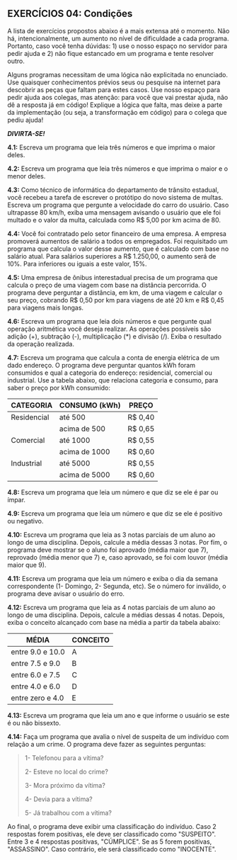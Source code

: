 ## EXERCÍCIOS 04: Condições

A lista de exercícios propostos abaixo é a mais extensa até o momento. Não há, intencionalmente, um aumento no nível de dificuldade a cada programa. Portanto, caso você tenha dúvidas: 1) use o nosso espaço no servidor para pedir ajuda e 2) não fique estancado em um programa e tente resolver outro.

Alguns programas necessitam de uma lógica não explicitada no enunciado. Use quaisquer conhecimentos prévios seus ou pesquise na internet para descobrir as peças que faltam para estes casos. Use nosso espaço para pedir ajuda aos colegas, mas atenção: para você que vai prestar ajuda, não dê a resposta já em código! Explique a lógica que falta, mas deixe a parte da implementação (ou seja, a transformação em código) para o colega que pediu ajuda!

_**DIVIRTA-SE!**_

**4.1:** Escreva um programa que leia três números e que imprima o maior deles.

**4.2:** Escreva um programa que leia três números e que imprima o maior e o menor deles.

**4.3:** Como técnico de informática do departamento de trânsito estadual, você recebeu a tarefa de escrever o protótipo do novo sistema de multas. Escreva um programa que pergunte a velocidade do carro do usuário. Caso ultrapasse 80 km/h, exiba uma mensagem avisando o usuário que ele foi multado e o valor da multa, calculada como R$ 5,00 por km acima de 80.

**4.4:** Você foi contratado pelo setor financeiro de uma empresa. A empresa promoverá aumentos de salário a todos os empregados. Foi requisitado um programa que calcula o valor desse aumento, que é calculado com base no salário atual. Para salários superiores a R$ 1.250,00, o aumento será de 10%. Para inferiores ou iguais a este valor, 15%.

**4.5:** Uma empresa de ônibus interestadual precisa de um programa que calcula o preço de uma viagem com base na distância percorrida. O programa deve perguntar a distância, em km, de uma viagem e calcular o seu preço, cobrando R$ 0,50 por km para viagens de até 20 km e R$ 0,45 para viagens mais longas.

**4.6:** Escreva um programa que leia dois números e que pergunte qual operação aritmética você deseja realizar. As operações possíveis são adição (+), subtração (-), multiplicação (*) e divisão (/). Exiba o resultado da operação realizada.

**4.7:** Escreva um programa que calcula a conta de energia elétrica de um dado endereço. O programa deve perguntar quantos kWh foram consumidos e qual a categoria do endereço: residencial, comercial ou industrial. Use a tabela abaixo, que relaciona categoria e consumo, para saber o preço por kWh consumido:

| CATEGORIA   | CONSUMO (kWh) | PREÇO   |
|-------------|---------------|---------|
| Residencial | até 500       | R$ 0,40 |
|             | acima de 500  | R$ 0,65 |
| Comercial   | até 1000      | R$ 0,55 |
|             | acima de 1000 | R$ 0,60 |
| Industrial  | até 5000      | R$ 0,55 |
|             | acima de 5000 | R$ 0,60 |

**4.8:** Escreva um programa que leia um número e que diz se ele é par ou ímpar.

**4.9:** Escreva um programa que leia um número e que diz se ele é positivo ou negativo.

**4.10:** Escreva um programa que leia as 3 notas parciais de um aluno ao longo de uma disciplina. Depois, calcule a média dessas 3 notas. Por fim, o programa deve mostrar se o aluno foi aprovado (média maior que 7), reprovado (média menor que 7) e, caso aprovado, se foi com louvor (média maior que 9).

**4.11:** Escreva um programa que leia um número e exiba o dia da semana correspondente (1- Domingo, 2- Segunda, etc). Se o número for inválido, o programa deve avisar o usuário do erro.

**4.12:** Escreva um programa que leia as 4 notas parciais de um aluno ao longo de uma disciplina. Depois, calcule a médias dessas 4 notas. Depois, exiba o conceito alcançado com base na média a partir da tabela abaixo:

| MÉDIA            | CONCEITO |
|------------------|----------|
| entre 9.0 e 10.0 | A        |
| entre 7.5 e 9.0  | B        |
| entre 6.0 e 7.5  | C        |
| entre 4.0 e 6.0  | D        |
| entre zero e 4.0 | E        |

**4.13:** Escreva um programa que leia um ano e que informe o usuário se este é ou não bissexto.

**4.14:** Faça um programa que avalia o nível de suspeita de um indivíduo com relação a um crime. O programa deve fazer as seguintes perguntas:

> 1- Telefonou para a vítima?
>
> 2- Esteve no local do crime?
>
> 3- Mora próximo da vítima?
>
> 4- Devia para a vítima?
>
> 5- Já trabalhou com a vítima?

Ao final, o programa deve exibir uma classificação do indivíduo. Caso 2 respostas forem positivas, ele deve ser classificado como "SUSPEITO". Entre 3 e 4 respostas positivas, "CÚMPLICE". Se as 5 forem positivas, "ASSASSINO". Caso contrário, ele será classificado como "INOCENTE".
